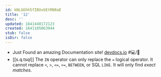 ```yaml
---
id: kNLGGhh5fIBUvbEtRN8aE
title: '12'
desc: ''
updated: 1641440172123
created: 1641105063944
stub: false
isDir: false
---
```


- Just Found an amazing Documentation site! [devdocs.io](https://devdocs.io/) #💻️/📖️
- [[s.q.tsql]] The `IN` operator can only replace the `=` logical operator. It cannot replace `<`, `>`, `<=`, `>=`, `BETWEEN`, or SQL `LIKE`. It will only find _exact matches_.


